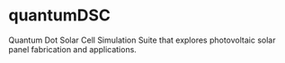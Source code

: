 # quantumDSC
Quantum Dot Solar Cell Simulation Suite that explores photovoltaic solar panel fabrication and applications.
